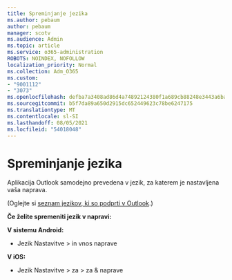```yaml
---
title: Spreminjanje jezika
ms.author: pebaum
author: pebaum
manager: scotv
ms.audience: Admin
ms.topic: article
ms.service: o365-administration
ROBOTS: NOINDEX, NOFOLLOW
localization_priority: Normal
ms.collection: Adm_O365
ms.custom:
- "9001112"
- "3073"
ms.openlocfilehash: defba7a3408ad86d4a74892124380f1a689cb88248e3443a6ba45e040bbe11a8
ms.sourcegitcommit: b5f7da89a650d2915dc652449623c78be6247175
ms.translationtype: MT
ms.contentlocale: sl-SI
ms.lasthandoff: 08/05/2021
ms.locfileid: "54018048"
---
```

# <a name="change-my-language"></a>Spreminjanje jezika

Aplikacija Outlook samodejno prevedena v jezik, za katerem je nastavljena vaša naprava. 

(Oglejte si [seznam jezikov, ki so podprti v Outlook](https://acompli.helpshift.com/a/outlook/?s=general-questions&f=in-which-languages-is-your-app-translated).) 

**Če želite spremeniti jezik v napravi:** 

**V sistemu Android:** 

- Jezik Nastavitve > in vnos naprave 

**V iOS:** 

- Jezik Nastavitve > za > za & naprave 
